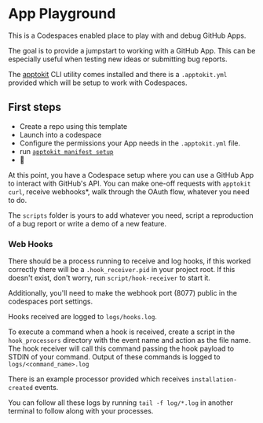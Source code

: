 # App Playground

This is a Codespaces enabled place to play with and debug GitHub Apps.

The goal is to provide a jumpstart to working with a GitHub App. This can be especially useful when testing new ideas or submitting bug reports.

The [apptokit](https://github.com/jakewilkins/apptokit) CLI utility comes installed and there is a `.apptokit.yml` provided which will be setup to work with Codespaces.

## First steps

- Create a repo using this template
- Launch into a codespace
- Configure the permissions your App needs in the `.apptokit.yml` file.
- run [`apptokit manifest setup`](https://docs.github.com/en/developers/apps/building-github-apps/creating-a-github-app-from-a-manifest)
- 🥳

At this point, you have a Codespace setup where you can use a GitHub App to interact with GitHub's API. You can make one-off requests with `apptokit curl`, receive webhooks*, walk through the OAuth flow, whatever you need to do.

The `scripts` folder is yours to add whatever you need, script a reproduction of a bug report or write a demo of a new feature.

### Web Hooks

There should be a process running to receive and log hooks, if this worked correctly there will be a `.hook_receiver.pid` in your project root. If this doesn't exist, don't worry, run `script/hook-receiver` to start it.

Additionally, you'll need to make the webhook port (8077) public in the codespaces port settings.

Hooks received are logged to `logs/hooks.log`.

To execute a command when a hook is received, create a script in the `hook_processors` directory with the event name and action as the file name. The hook receiver will call this command passing the hook
payload to STDIN of your command. Output of these commands is logged to `logs/<command_name>.log`

There is an example processor provided which receives `installation-created` events.

You can follow all these logs by running `tail -f log/*.log` in another terminal to follow along with your processes.
